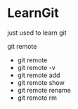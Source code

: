 # LearnGit
just used to learn git


git remote
  - git remote
  - git remote -v
  - git remote add <shortname> <url>
  - git remote show
  - git remote rename
  - git remote rm
